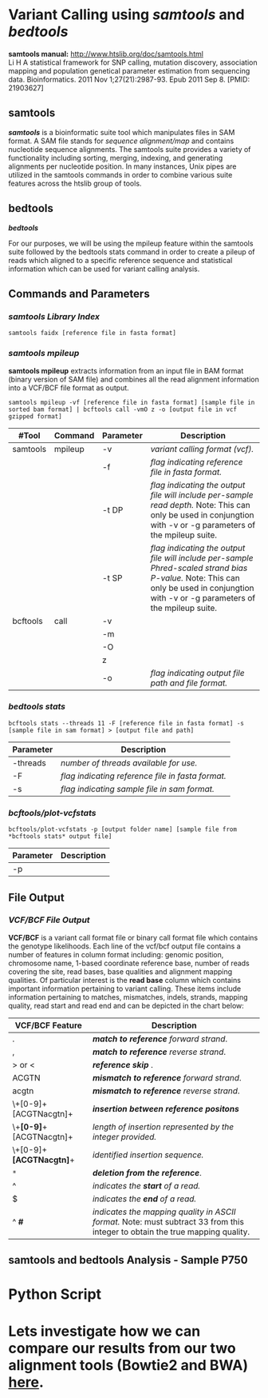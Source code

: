 # Variant Calling using *samtools* and *bedtools*  
**samtools manual:** http://www.htslib.org/doc/samtools.html  
Li H A statistical framework for SNP calling, mutation discovery, association mapping and population genetical parameter estimation from sequencing data. Bioinformatics. 2011 Nov 1;27(21):2987-93. Epub 2011 Sep 8. [PMID: 21903627] 

## samtools 
***samtools*** is a bioinformatic suite tool which manipulates files in SAM format. A SAM file stands for *sequence alignment/map* and contains nucleotide sequence alignments. The samtools suite provides a variety of functionality including sorting, merging, indexing, and generating alignments per nucleotide position. In many instances, Unix pipes are utilized in the samtools commands in order to combine various suite features across the htslib group of tools.  

## bedtools
***bedtools***  



For our purposes, we will be using the mpileup feature within the samtools suite followed by the bedtools stats command in order to create a pileup of reads which aligned to a specific reference sequence  and statistical information which can be used for variant calling analysis.  

## Commands and Parameters  
 
 ### ***samtools Library Index***
```
samtools faidx [reference file in fasta format]
``` 
### ***samtools mpileup***  
**samtools mpileup** extracts information from an input file in BAM format (binary version of SAM file) and combines all the read alignment information into a VCF/BCF file format as output.  

```
samtools mpileup -vf [reference file in fasta format] [sample file in sorted bam format] | bcftools call -vmO z -o [output file in vcf gzipped format]
```  
#Tool | Command | Parameter | Description  
----|---------|-----------|------------  
samtools | mpileup | -v | *variant calling format (vcf).*  
| | | -f | *flag indicating reference file in fasta format.*
| | | -t DP | *flag indicating the output file will include per-sample read depth.*  Note: This can only be used in conjungtion with -v or -g parameters of the mpileup suite.   
| | | -t SP | *flag indicating the output file will include per-sample Phred-scaled strand bias P-value.*  Note: This can only be used in conjungtion with -v or -g parameters of the mpileup suite.  
bcftools | call | -v |
| | | -m |   
| | | -O |   
| | | z |   
| | |-o | *flag indicating output file path and file format.*  

### ***bedtools stats***  
```
bcftools stats --threads 11 -F [reference file in fasta format] -s [sample file in sam format] > [output file and path]
```  
Parameter | Description
----------|------------  
-threads | *number of threads available for use.*  
-F | *flag indicating reference file in fasta format.*  
-s | *flag indicating sample file in sam format.*  

### ***bcftools/plot-vcfstats***  
```
bcftools/plot-vcfstats -p [output folder name] [sample file from *bcftools stats* output file]
```  
Parameter | Description
----------|------------
-p |  

## File Output
### *VCF/BCF File Output*
**VCF/BCF** is a variant call format file or binary call format file which contains the genotype likelihoods. Each line of the vcf/bcf output file contains a number of features in column format including: genomic position, chromosome name, 1-based coordinate reference base, number of reads covering the site, read bases, base qualities and alignment mapping qualities. Of particular interest is the **read base** column which contains important information pertaining to variant calling. These items include information pertaining to matches, mismatches, indels, strands, mapping quality, read start and read end and can be depicted in the chart below: 

VCF/BCF Feature | Description  
---------------|-------------  
. | ***match to reference*** *forward strand*.  
, | ***match to reference*** *reverse strand*.  
> or < | ***reference skip*** .  
ACGTN | ***mismatch to reference*** *forward strand*.  
acgtn | ***mismatch to reference*** *reverse strand*.  
\\+[0-9]+[ACGTNacgtn]+ | ***insertion between reference positons***  
\\+**[0-9]**+[ACGTNacgtn]+ | *length of insertion represented by the integer provided.*  
\\+[0-9]+**[ACGTNacgtn]**+ | *identified insertion sequence.*
`*` | ***deletion from the reference***. 
^ | *indicates the ***start*** of a read.*  
$ | *indicates the ***end*** of a read.*  
^ **#** | *indicates the mapping quality in ASCII format.*  Note: must subtract 33 from this integer to obtain the true mapping quality. 

## samtools and bedtools Analysis - Sample P750


# Python Script

# Lets investigate how we can compare our results from our two alignment tools (Bowtie2 and BWA) [here](https://github.com/rszymkiewicz/Comparison_of_Mappers/blob/master/11_Comparison.md).
